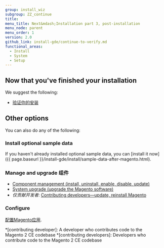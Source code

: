 ```yaml
---
group: install_wiz
subgroup: ZZ_continue
title:
menu_title: Next&mdash;Installation part 3, post-installation
menu_node: parent
menu_order: 1
version: 2.0
github_link: install-gde/continue-to-verify.md
functional_areas:
  - Install
  - System
  - Setup
---
```



## Now that you've finished your installation
We suggest the following:

*	<a href="{{ page.baseurl }}/install-gde/install/verify.html">验证你的安装</a>

## Other options
You can also do any of the following:

### Install optional sample data
If you haven't already installed optional sample data, you can [install it now]({{ page.baseurl }}/install-gde/install/sample-data-after-magento.html).

### Manage and upgrade 组件
*	<a href="{{ page.baseurl }}/comp-mgr/compman-start.html">Component management (install, uninstall, enable, disable, update)</a>
*	<a href="{{ page.baseurl }}/comp-mgr/upgrader/upgrade-start.html">System upgrade (upgrade the Magento software)</a>
*	*仅贡献开发者*: <a href="{{ page.baseurl }}/install-gde/install/cli/dev_options.html">Contributing developers&mdash;update, reinstall Magento</a>

### Configure
<a href="{{ page.baseurl }}/install-gde/install/post-install-config.html">配置Magento应用</a>.

*[contributing developer]: A developer who contributes code to the Magento 2 CE codebase
*[contributing developers]: Developers who contribute code to the Magento 2 CE codebase
